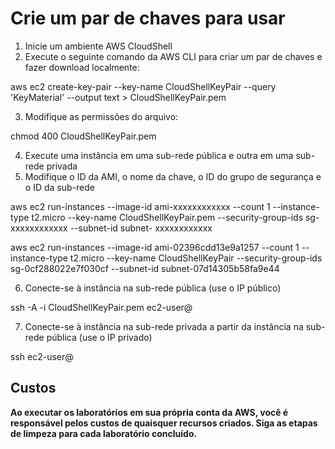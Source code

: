 # Crie um par de chaves para usar

1. Inicie um ambiente AWS CloudShell
2. Execute o seguinte comando da AWS CLI para criar um par de chaves e fazer download localmente:

aws ec2 create-key-pair --key-name CloudShellKeyPair --query 'KeyMaterial' --output text > CloudShellKeyPair.pem

3. Modifique as permissões do arquivo:

chmod 400 CloudShellKeyPair.pem

4. Execute uma instância em uma sub-rede pública e outra em uma sub-rede privada
5. Modifique o ID da AMI, o nome da chave, o ID do grupo de segurança e o ID da sub-rede

aws ec2 run-instances --image-id ami-xxxxxxxxxxxx --count 1 --instance-type t2.micro --key-name CloudShellKeyPair.pem --security-group-ids sg-xxxxxxxxxxxx --subnet-id subnet- xxxxxxxxxxxx

aws ec2 run-instances --image-id ami-02396cdd13e9a1257 --count 1 --instance-type t2.micro --key-name CloudShellKeyPair --security-group-ids sg-0cf288022e7f030cf --subnet-id subnet-07d14305b58fa9e44

6. Conecte-se à instância na sub-rede pública (use o IP público)

ssh -A -i CloudShellKeyPair.pem ec2-user@<bastion-public-ip>

7. Conecte-se à instância na sub-rede privada a partir da instância na sub-rede pública (use o IP privado)

ssh ec2-user@<instance-private-ip>

## Custos
**Ao executar os laboratórios em sua própria conta da AWS,
você é responsável pelos custos de quaisquer recursos criados. Siga as etapas de limpeza para cada laboratório concluído.**